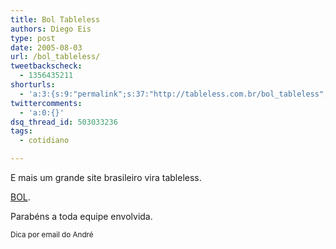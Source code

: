 ```yaml
---
title: Bol Tableless
authors: Diego Eis
type: post
date: 2005-08-03
url: /bol_tableless/
tweetbackscheck:
  - 1356435211
shorturls:
  - 'a:3:{s:9:"permalink";s:37:"http://tableless.com.br/bol_tableless";s:7:"tinyurl";s:26:"http://tinyurl.com/43g28xc";s:4:"isgd";s:19:"http://is.gd/CyORi8";}'
twittercomments:
  - 'a:0:{}'
dsq_thread_id: 503033236
tags:
  - cotidiano

---
```

E mais um grande site brasileiro vira tableless.
  
[BOL][1]. 

Parabéns a toda equipe envolvida. 

<small>Dica por email do André</small>

 [1]: http://www.bol.uol.com.br/
